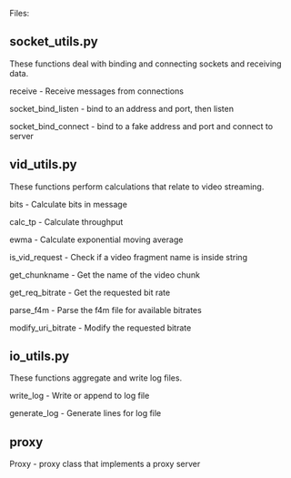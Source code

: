 Files:

socket_utils.py
---------------
These functions deal with binding and connecting sockets and receiving data. 

receive - Receive messages from connections

socket_bind_listen -  bind to an address and port, then listen

socket_bind_connect -  bind to a fake address and port and connect to server


vid_utils.py
-------------
These functions perform calculations that relate to video streaming.

bits - Calculate bits in message

calc_tp - Calculate throughput

ewma - Calculate exponential moving average

is_vid_request - Check if a video fragment name is inside string

get_chunkname - Get the name of the video chunk

get_req_bitrate - Get the requested bit rate

parse_f4m - Parse the f4m file for available bitrates

modify_uri_bitrate - Modify the requested bitrate
    


io_utils.py
-------------
These functions aggregate and write log files. 

write_log - Write or append to log file

generate_log - Generate lines for log file

proxy
------
Proxy - proxy class that implements a proxy server